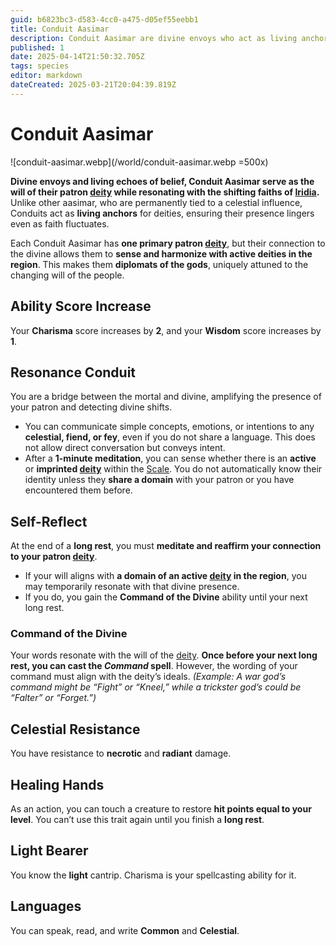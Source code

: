 ```yaml
---
guid: b6823bc3-d583-4cc0-a475-d05ef55eebb1
title: Conduit Aasimar
description: Conduit Aasimar are divine envoys who act as living anchors for deities, sensing and harmonizing with the shifting faiths of Iridia.
published: 1
date: 2025-04-14T21:50:32.705Z
tags: species
editor: markdown
dateCreated: 2025-03-21T20:04:39.819Z
---
```


# **Conduit Aasimar**  

![conduit-aasimar.webp](/world/conduit-aasimar.webp =500x)

**Divine envoys and living echoes of belief, Conduit Aasimar serve as the will of their patron [deity](/structure/mechanic/deity.md) while resonating with the shifting faiths of [Iridia](/geography/world/iridia.md).** Unlike other aasimar, who are permanently tied to a celestial influence, Conduits act as **living anchors** for deities, ensuring their presence lingers even as faith fluctuates.  

Each Conduit Aasimar has **one primary patron [deity](/structure/mechanic/deity.md)**, but their connection to the divine allows them to **sense and harmonize with active deities in the region**. This makes them **diplomats of the gods**, uniquely attuned to the changing will of the people.  

## **Ability Score Increase**  
Your **Charisma** score increases by **2**, and your **Wisdom** score increases by **1**.  

## **Resonance Conduit**  
You are a bridge between the mortal and divine, amplifying the presence of your patron and detecting divine shifts.  

- You can communicate simple concepts, emotions, or intentions to any **celestial, fiend, or fey**, even if you do not share a language. This does not allow direct conversation but conveys intent.  
- After a **1-minute meditation**, you can sense whether there is an **active** or **imprinted [deity](/structure/mechanic/deity.md)** within the [Scale](/geography/landmark/scale.md). You do not automatically know their identity unless they **share a domain** with your patron or you have encountered them before.  

## **Self-Reflect**  
At the end of a **long rest**, you must **meditate and reaffirm your connection to your patron [deity](/structure/mechanic/deity.md)**.  

- If your will aligns with **a domain of an active [deity](/structure/mechanic/deity.md) in the region**, you may temporarily resonate with that divine presence.  
- If you do, you gain the **Command of the Divine** ability until your next long rest.  

### **Command of the Divine**  
Your words resonate with the will of the [deity](/structure/mechanic/deity.md). **Once before your next long rest, you can cast the *Command* spell**. However, the wording of your command must align with the deity’s ideals. *(Example: A war god’s command might be “Fight” or “Kneel,” while a trickster god’s could be “Falter” or “Forget.”)*  

## **Celestial Resistance**  
You have resistance to **necrotic** and **radiant** damage.  

## **Healing Hands**  
As an action, you can touch a creature to restore **hit points equal to your level**. You can’t use this trait again until you finish a **long rest**.  

## **Light Bearer**  
You know the **light** cantrip. Charisma is your spellcasting ability for it.  

## **Languages**  
You can speak, read, and write **Common** and **Celestial**.
